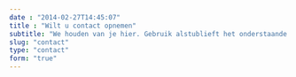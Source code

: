 ```yaml
---
date : "2014-02-27T14:45:07"
title : "Wilt u contact opnemen"
subtitle: "We houden van je hier. Gebruik alstublieft het onderstaande formulier. "
slug: "contact"
type: "contact"
form: "true"
---
```





